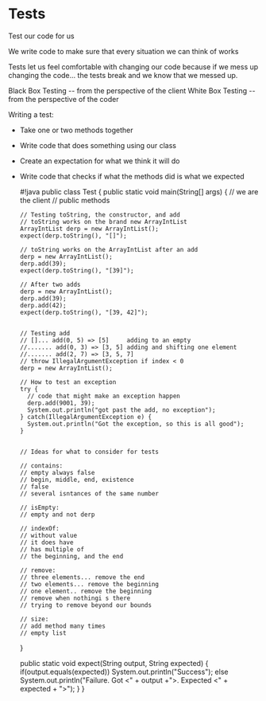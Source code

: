 # Tests
Test our code for us

We write code to make sure that every situation we can think of works

Tests let us feel comfortable with changing our code because if we mess up changing the code... the tests break
and we know that we messed up.

Black Box Testing -- from the perspective of the client
White Box Testing -- from the perspective of the coder

Writing a test:

 -  Take one or two methods together

 -  Write code that does something using our class

 -  Create an expectation for what we think it will do

 -  Write code that checks if what the methods did is what we expected


    #!java
    public class Test {
      public static void main(String[] args) {
        // we are the client
        // public methods


        // Testing toString, the constructor, and add
        // toString works on the brand new ArrayIntList
        ArrayIntList derp = new ArrayIntList();
        expect(derp.toString(), "[]");

        // toString works on the ArrayIntList after an add
        derp = new ArrayIntList();
        derp.add(39);
        expect(derp.toString(), "[39]");

        // After two adds
        derp = new ArrayIntList();
        derp.add(39);
        derp.add(42);
        expect(derp.toString(), "[39, 42]");


        // Testing add
        // []... add(0, 5) => [5]     adding to an empty
        //....... add(0, 3) => [3, 5] adding and shifting one element
        //....... add(2, 7) => [3, 5, 7]
        // throw IllegalArgumentException if index < 0
        derp = new ArrayIntList();

        // How to test an exception
        try {
          // code that might make an exception happen
          derp.add(9001, 39);
          System.out.println("got past the add, no exception");
        } catch(IllegalArgumentException e) {
          System.out.println("Got the exception, so this is all good");
        }


        // Ideas for what to consider for tests

        // contains:
        // empty always false
        // begin, middle, end, existence
        // false
        // several isntances of the same number

        // isEmpty:
        // empty and not derp

        // indexOf:
        // without value
        // it does have
        // has multiple of
        // the beginning, and the end

        // remove:
        // three elements... remove the end
        // two elements... remove the beginning
        // one element.. remove the beginning
        // remove when nothingi s there
        // trying to remove beyond our bounds

        // size:
        // add method many times
        // empty list
      }

      public static void expect(String output, String expected) {
        if(output.equals(expected))
          System.out.println("Success");
        else
          System.out.println("Failure. Got <" + output +">. Expected <" + expected + ">");
      }
    }

